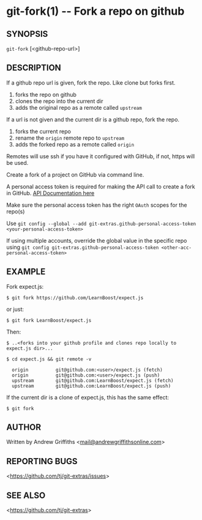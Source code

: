 git-fork(1) -- Fork a repo on github
====================================

## SYNOPSIS

`git-fork` [&lt;github-repo-url&gt;]

## DESCRIPTION

  If a github repo url is given, fork the repo. Like clone but forks first.

  1. forks the repo on github
  2. clones the repo into the current dir
  3. adds the original repo as a remote called `upstream`

  If a url is not given and the current dir is a github repo, fork the repo.

  1. forks the current repo
  2. rename the `origin` remote repo to `upstream`
  3. adds the forked repo as a remote called `origin`

  Remotes will use ssh if you have it configured with GitHub, if not, https will be used.

  Create a fork of a project on GitHub via command line.
  
  A personal access token is required for making the API call to create a fork in GitHub. [API Documentation here](https://docs.github.com/en/rest/reference/repos#forks)
  
  Make sure the personal access token has the right `OAuth` scopes for the repo(s)
  
  Use `git config --global --add git-extras.github-personal-access-token <your-personal-access-token>`
  
  If using multiple accounts, override the global value in the specific repo using `git config git-extras.github-personal-access-token <other-acc-personal-access-token>`

## EXAMPLE

  Fork expect.js:

    $ git fork https://github.com/LearnBoost/expect.js

  or just:

    $ git fork LearnBoost/expect.js

  Then:

    $ ..<forks into your github profile and clones repo locally to expect.js dir>...

    $ cd expect.js && git remote -v

      origin          git@github.com:<user>/expect.js (fetch)
      origin          git@github.com:<user>/expect.js (push)
      upstream        git@github.com:LearnBoost/expect.js (fetch)
      upstream        git@github.com:LearnBoost/expect.js (push)

  If the current dir is a clone of expect.js, this has the same effect:

    $ git fork


## AUTHOR

Written by Andrew Griffiths &lt;<mail@andrewgriffithsonline.com>&gt;

## REPORTING BUGS

&lt;<https://github.com/tj/git-extras/issues>&gt;

## SEE ALSO

&lt;<https://github.com/tj/git-extras>&gt;
